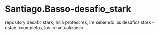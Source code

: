 # Santiago.Basso-desafio_stark
repository desafio stark; 
hola profesores, ire subiendo los desafios stark
-estan incompletos, los ire actualizando...

